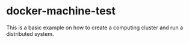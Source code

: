 # docker-machine-test

This is a basic example on how to
create a computing cluster and run
a distributed system.


